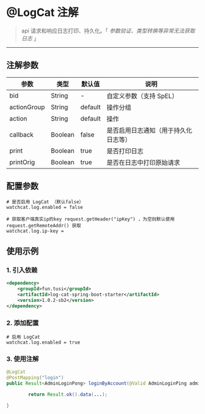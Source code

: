 # @LogCat 注解
> api 请求和响应日志打印、持久化。「 _参数验证、类型转换等异常无法获取日志_ 」
---
## 注解参数
| 参数          | 类型      | 默认值     | 说明                 |
|-------------|---------|--|--------------------|
| bid         | String  | -       | 自定义参数（支持 SpEL）     |
| actionGroup | String  | default | 操作分组               |
| action      | String  | default | 操作                 |
| callback    | Boolean | false   | 是否启用日志通知（用于持久化日志等） |
| print       | Boolean       | true    | 是否打印日志             |
| printOrig   | Boolean       | true    | 是否在日志中打印原始请求       |

## 配置参数
```properties
# 是否启用 LogCat （默认false）
watchcat.log.enabled = false

# 获取客户端真实ip的key request.getHeader("ipKey") ，为空则默认使用 request.getRemoteAddr() 获取
watchcat.log.ip-key = 
```

## 使用示例
### 1. 引入依赖
```xml
<dependency>
    <groupId>fun.tusi</groupId>
    <artifactId>log-cat-spring-boot-starter</artifactId>
    <version>1.0.2-sb2</version>
</dependency>
```

### 2. 添加配置
```properties
# 启用 LogCat
watchcat.log.enabled = true
```

### 3. 使用注解
```java
@LogCat
@PostMapping("login")
public Result<AdminLoginPong> loginByAccount(@Valid AdminLoginPing adminLoginPing) {

        return Result.ok().data(...);

}
```